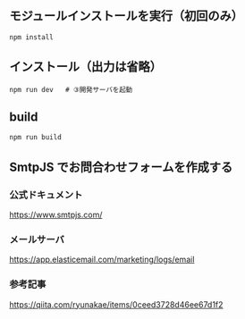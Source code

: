 ## モジュールインストールを実行（初回のみ）
```
npm install
```

 ## インストール（出力は省略）
```
npm run dev   # ③開発サーバを起動
```

## build
```
npm run build
```

## SmtpJS でお問合わせフォームを作成する
### 公式ドキュメント
https://www.smtpjs.com/
### メールサーバ
https://app.elasticemail.com/marketing/logs/email
### 参考記事
https://qiita.com/ryunakae/items/0ceed3728d46ee67d1f2
